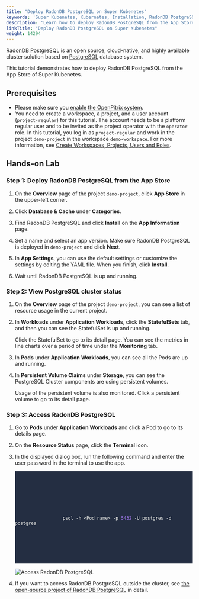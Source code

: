 ```yaml
---
title: "Deploy RadonDB PostgreSQL on Super Kubenetes"
keywords: 'Super Kubenetes, Kubernetes, Installation, RadonDB PostgreSQL'
description: 'Learn how to deploy RadonDB PostgreSQL from the App Store of Super Kubenetes and access its service.'
linkTitle: "Deploy RadonDB PostgreSQL on Super Kubenetes"
weight: 14294
---
```


[RadonDB PostgreSQL](https://github.com/radondb/radondb-postgresql-kubernetes) is an open source, cloud-native, and highly available cluster solution based on [PostgreSQL](https://postgresql.org) database system.

This tutorial demonstrates how to deploy RadonDB PostgreSQL from the App Store of Super Kubenetes.

## Prerequisites

- Please make sure you [enable the OpenPitrix system](../../../pluggable-components/app-store/).
- You need to create a workspace, a project, and a user account (`project-regular`) for this tutorial. The account needs to be a platform regular user and to be invited as the project operator with the `operator` role. In this tutorial, you log in as `project-regular` and work in the project `demo-project` in the workspace `demo-workspace`. For more information, see [Create Workspaces, Projects, Users and Roles](../../../quick-start/create-workspace-and-project/).

## Hands-on Lab

### Step 1: Deploy RadonDB PostgreSQL from the App Store

1. On the **Overview** page of the project `demo-project`, click **App Store** in the upper-left corner.

2. Click **Database & Cache** under **Categories**.

3. Find RadonDB PostgreSQL and click **Install** on the **App Information** page.

4. Set a name and select an app version. Make sure RadonDB PostgreSQL is deployed in `demo-project` and click **Next**.

5. In **App Settings**, you can use the default settings or customize the settings by editing the YAML file. When you finish, click **Install**.

6. Wait until RadonDB PostgreSQL is up and running.

### Step 2: View PostgreSQL cluster status

1. On the **Overview** page of the project `demo-project`, you can see a list of resource usage in the current project.

2. In **Workloads** under **Application Workloads**, click the **StatefulSets** tab, and then you can see the StatefulSet is up and running.

   Click the StatefulSet to go to its detail page. You can see the metrics in line charts over a period of time under the **Monitoring** tab.

3. In **Pods** under **Application Workloads**, you can see all the Pods are up and running.

4. In **Persistent Volume Claims** under **Storage**, you can see the PostgreSQL Cluster components are using persistent volumes.

   Usage of the persistent volume is also monitored. Click a persistent volume to go to its detail page.

### Step 3: Access RadonDB PostgreSQL

1. Go to **Pods** under **Application Workloads** and click a Pod to go to its details page.

2. On the **Resource Status** page, click the **Terminal** icon.

3. In the displayed dialog box, run the following command and enter the user password in the terminal to use the app.

   <article className="highlight">
      <pre style="color: rgb(248, 248, 242); background: rgb(36, 46, 66); tab-size: 4;">
         <div className="copy-code-button" title="Copy Code"></div>
         <div className="code-over-div">
            <code>
               <p>
                     psql -h &lt;Pod name&gt; -p <span style="color:#ae81ff">5432</span> -U postgres -d postgres
               </p>
            </code>
         </div>
      </pre>
   </article>

   ![Access RadonDB PostgreSQL](/dist/assets/docs/v3.3/appstore/built-in-apps/radondb-postgresql-app/radondb-postgresql-service-terminal.png)

4. If you want to access RadonDB PostgreSQL outside the cluster, see [the open-source project of RadonDB PostgreSQL](https://github.com/radondb/radondb-postgresql-kubernetes) in detail.
